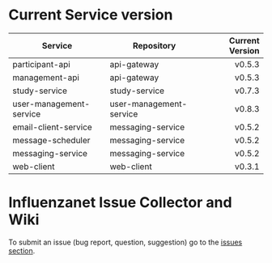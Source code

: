 # Current Service version

| Service        | Repository           | Current Version  |
| -------------- | -------------------- | ----------------:|
| participant-api      | api-gateway | v0.5.3 |
| management-api      | api-gateway | v0.5.3 |
| study-service      | study-service | v0.7.3 |
| user-management-service      | user-management-service | v0.8.3 |
| email-client-service      | messaging-service | v0.5.2 |
| message-scheduler      | messaging-service | v0.5.2 |
| messaging-service      | messaging-service | v0.5.2 |
| web-client      | web-client | v0.3.1 |


# Influenzanet Issue Collector and Wiki

To submit an issue (bug report, question, suggestion) go to the [issues section](https://github.com/influenzanet/influenzanet/issues).
